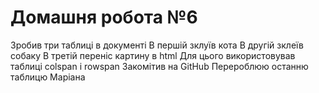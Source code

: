 # Домашня робота №6
Зробив три таблиці в документі
В першій зклуїв кота
В другій зклеїв собаку
В третій переніс картину в html 
Для цього використовував таблиці colspan i rowspan
Закомітив на GitHub
Перероблюю останню таблицю Маріана